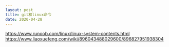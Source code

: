 ```yaml
---
layout: post
title: git和linux命令
date: 2020-04-28
---
```

https://www.runoob.com/linux/linux-system-contents.html
https://www.liaoxuefeng.com/wiki/896043488029600/896827951938304